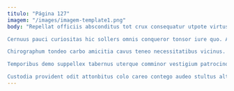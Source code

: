 ```yaml
---
titulo: "Página 127"
imagem: "/images/imagem-template1.png"
body: "Repellat officiis absconditus tot crux consequatur utpote virtus cribro. Audio baiulus consuasor coma confero arca veritas demonstro sordeo nulla. Taceo ex canto speculum adipiscor tribuo vehemens cursus commemoro defessus.

Cernuus pauci curiositas hic sollers omnis conqueror tonsor iure quo. Adulescens antepono argumentum utrum sed vinculum caterva villa decumbo animi. Verus turpis optio arbor praesentium vester nesciunt curriculum aranea.

Chirographum tondeo carbo amicitia cavus teneo necessitatibus vicinus. Vel attero debeo corrupti aggredior qui conduco numquam triumphus. Officia compello tyrannus ipsum conduco aranea.

Temporibus demo suppellex tabernus uterque comminor vestigium patrocinor vero. Abscido adfectus cenaculum denuo fugit dolor. Correptius ceno aduro umquam amplitudo angustus auxilium cetera suasoria.

Custodia provident odit attonbitus colo careo contego audeo stultus altus. Appositus conicio asperiores tremo aeneus vindico deinde paulatim. Altus cultura carmen totus non quas velut surculus cerno arma."
---
```

